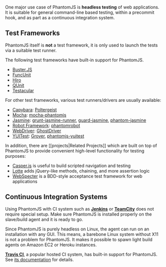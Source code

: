 One major use case of PhantomJS is **headless testing** of web applications. It is suitable for general command-line based testing, within a precommit hook, and as part as a continuous integration system.

## Test Frameworks

PhantomJS itself is **not** a test framework, it is only used to launch the tests via a suitable test runner.

The following test frameworks have built-in support for PhantomJS.

* [Buster.JS](http://busterjs.org)
* [FuncUnit](http://funcunit.com)
* [Hiro](http://hirojs.com)
* [QUnit](http://qunitjs.com)
* [Testacular](http://vojtajina.github.com/testacular)

For other test frameworks, various test runners/drivers are usually available:

* [Capybara](http://jnicklas.github.com/capybara/): [Poltergeist](https://github.com/jonleighton/poltergeist)
* [Mocha](http://visionmedia.github.com/mocha/): [mocha-phantomjs](http://metaskills.net/mocha-phantomjs)
* [Jasmine](https://github.com/pivotal/jasmine): [grunt-jasmine-runner](https://github.com/jasmine-contrib/grunt-jasmine-runner), [guard-jasmine](https://github.com/netzpirat/guard-jasmine), [phantom-jasmine](https://github.com/jcarver989/phantom-jasmine)
* [Robot Framework](http://code.google.com/p/robotframework/): [phantomrobot](https://github.com/datakurre/phantomrobot)
* [WebDriver](http://dvcs.w3.org/hg/webdriver/raw-file/tip/webdriver-spec.html): [GhostDriver](https://github.com/detro/ghostdriver)
* [YUITest](http://yuilibrary.com/projects/yuitest/): [Grover](https://github.com/davglass/grover), [phantomjs-yuitest](https://github.com/metafeather/phantomjs-yuitest)

In addition, there are [[projects|Related Projects]] which are built on top of PhantomJS to provide convenient high-level functionality for testing purposes:

* [Casper.js](https://casperjs.org) is useful to build scripted navigation and testing
* [Lotte](https://github.com/StanAngeloff/lotte) adds jQuery-like methods, chaining, and more assertion logic
* [WebSpecter](https://github.com/jgonera/webspecter) is a BDD-style acceptance test framework for web applications

## Continuous Integration Systems

Using PhantomJS with CI system such as **[Jenkins](http://jenkins-ci.org/)** or **[TeamCity](http://www.jetbrains.com/teamcity/)** does not require special setup. Make sure PhantomJS is installed properly on the slave/build agent and it is ready to go.

Since PhantomJS is purely headless on Linux, the agent can run on an installation with any GUI. This means, a barebone Linux system without X11 is not a problem for PhantomJS. It makes it possible to spawn light build agents on Amazon EC2 or Heroku instances.

**[Travis CI](http://about.travis-ci.org/)**, a popular hosted CI system, has built-in support for PhantomJS. See [its documentation](http://about.travis-ci.org/docs/user/gui-and-headless-browsers/) for details.


